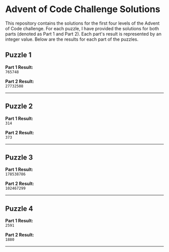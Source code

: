 # Advent of Code Challenge Solutions

This repository contains the solutions for the first four levels of the Advent of Code challenge. For each puzzle, I have provided the solutions for both parts (denoted as Part 1 and Part 2). Each part's result is represented by an integer value. Below are the results for each part of the puzzles.

## Puzzle 1

**Part 1 Result:**  
`765748`

**Part 2 Result:**  
`27732508`

---

## Puzzle 2

**Part 1 Result:**  
`314`

**Part 2 Result:**  
`373`

---

## Puzzle 3

**Part 1 Result:**  
`178538786`

**Part 2 Result:**  
`102467299`

---

## Puzzle 4

**Part 1 Result:**  
`2591`

**Part 2 Result:**  
`1880`

---
